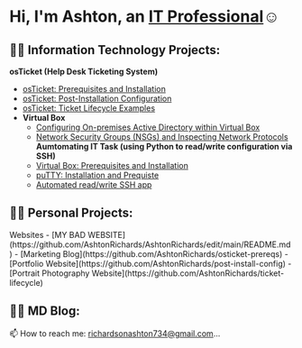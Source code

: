 <h1>Hi, I'm Ashton, an <a href="https://www.linkedin.com/in/ashton-najee-mckeith-richardson-65782b22a/">IT Professional</a>☺</h1>

<h2>👨‍💻 Information Technology Projects:</h2>

<b>osTicket (Help Desk Ticketing System)</b>
  - [osTicket: Prerequisites and Installation](https://github.com/AshtonRichards/osticket-prereqs)
  - [osTicket: Post-Installation Configuration](https://github.com/AshtonRichards/post-install-config)
  - [osTicket: Ticket Lifecycle Examples](https://github.com/AshtonRichards/ticket-lifecycle)
- <b>Virtual Box</b>
  - [Configuring On-premises Active Directory within Virtual Box](https://github.com/AshtonRichards/config-ad)
  - [Network Security Groups (NSGs) and Inspecting Network Protocols](https://github.com/AshtonRichards/config-ad)
<b>Aumtomating IT Task (using Python to read/write configuration via SSH)</b>
  - [Virtual Box: Prerequisites and Installation](https://github.com/joshmadakorcc/configure-ad)
  - [puTTY: Installation and Prequiste](https://github.com/joshmadakorcc/azure-network-protocols)
  - [Automated read/write SSH app](https://github.com/joshmadakorcc/azure-network-protocols)  

<h2>👨‍💻 Personal Projects:</h2>
Websites
  - [MY BAD WEBSITE](https://github.com/AshtonRichards/AshtonRichards/edit/main/README.md)
  - [Marketing Blog](https://github.com/AshtonRichards/osticket-prereqs)
  - [Portfolio Website](https://github.com/AshtonRichards/post-install-config)
  - [Portrait Photography Website](https://github.com/AshtonRichards/ticket-lifecycle)
  
<h2>👨‍💻 MD Blog:</h2>

📫 How to reach me: richardsonashton734@gmail.com...

<!---
AshtonRichards/AshtonRichards is a ✨ special ✨ repository because its `README.md` (this file) appears on your GitHub profile.
You can click the Preview link to take a look at your changes.
--->
